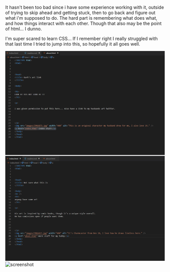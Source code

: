 It hasn't been too bad since i have some experience working with it, outside of trying to skip ahead and getting stuck, then to go back and figure out what i'm supposed to do. The hard part is remembering what does what, and how things interact with each other. Though that also may be the point of html... I dunno. 

I'm super scared to learn CSS... If I remember right I really struggled with that last time I tried to jump into this, so hopefully it all goes well. 

![screenshot](/images/about.png)
![screenshot](/images/index.png)
![screenshot](/images/home.png)